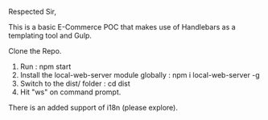 Respected Sir,

This is a basic E-Commerce POC that makes use of Handlebars as a templating tool and Gulp.

Clone the Repo.

1. Run : npm start
2. Install the local-web-server module globally : npm i local-web-server -g
3. Switch to the dist/ folder : cd dist
4. Hit "ws" on command prompt.

There is an added support of i18n (please explore).
